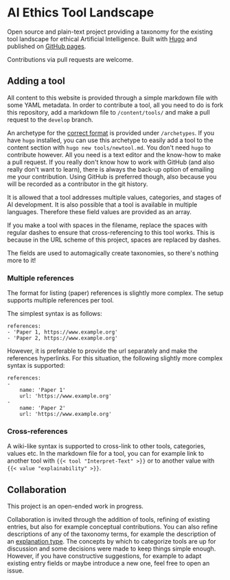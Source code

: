 # AI Ethics Tool Landscape

Open source and plain-text project providing a taxonomy for the existing tool landscape for ethical Artificial Intelligence.
Built with [Hugo](https://gohugo.io/) and published on [GitHub pages](https://edwinwenink.github.io/ai-ethics-tool-landscape/).

Contributions via pull requests are welcome.

## Adding a tool

All content to this website is provided through a simple markdown file with some YAML metadata.
In order to contribute a tool, all you need to do is fork this repository, add a markdown file to `/content/tools/` and make a pull request to the `develop` branch.

An archetype for the [correct format](/archetypes/default.md) is provided under `/archetypes`.
If you have `hugo` installed, you can use this archetype to easily add a tool to the content section with `hugo new tools/newtool.md`.
You don't need `hugo` to contribute however.
All you need is a text editor and the know-how to make a pull request.
If you really don't know how to work with GitHub (and also really don't want to learn), there is always the back-up option of emailing me your contribution.
Using GitHub is preferred though, also because you will be recorded as a contributor in the git history.

It is allowed that a tool addresses multiple values, categories, and stages of AI development.
It is also possible that a tool is available in multiple languages.
Therefore these field values are provided as an array.

If you make a tool with spaces in the filename, replace the spaces with regular dashes to ensure that cross-referencing to this tool works.
This is because in the URL scheme of this project, spaces are replaced by dashes.

The fields are used to automagically create taxonomies, so there's nothing more to it!

### Multiple references

The format for listing (paper) references is slightly more complex.
The setup supports multiple references per tool.

The simplest syntax is as follows:

```
references:
- 'Paper 1, https://www.example.org'
- 'Paper 2, https://www.example.org'
```

However, it is preferable to provide the url separately and make the references hyperlinks.
For this situation, the following slightly more complex syntax is supported:

```
references: 
- 
    name: 'Paper 1'
    url: 'https://www.example.org'
- 
    name: 'Paper 2'
    url: 'https://www.example.org'
```

### Cross-references

A wiki-like syntax is supported to cross-link to other tools, categories, values etc.
In the markdown file for a tool, you can for example link to another tool with `{{< tool "Interpret-Text" >}}` or to another value with `{{< value "explainability" >}}`.

## Collaboration

This project is an open-ended work in progress.

Collaboration is invited through the addition of tools, refining of existing entries, but also for example conceptual contributions.
You can also refine descriptions of any of the taxonomy terms, for example the description of an [explanation type](https://edwinwenink.github.io/ai-ethics-tool-landscape/explanations/).
The concepts by which to categorize tools are up for discussion and some decisions were made to keep things simple enough.
However, if you have constructive suggestions, for example to adapt existing entry fields or maybe introduce a new one, feel free to open an issue.
